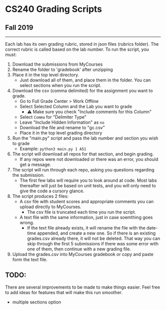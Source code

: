# CS240 Grading Scripts
## Fall 2019

***

Each lab has its own grading rubric, stored in json files (rubrics folder). The correct rubric is called based on the lab number. To run the script, you must:
1. Download the submissions from MyCourses
2. Rename the folder to 'gradebook' after unzipping
3. Place it in the top level directory.
    * Just download all of them, and place them in the folder. You can select sections when you run the script.
4. Download the csv (comma delimited) for the assignment you want to grade.
    * Go to Full Grade Center > Work Offline
    * Select Selected Column and the Lab you want to grade
        * :warning: Make sure you check "Include comments for this Column"
    * Select `Comma` for "Delimiter Type"
    * Leave "Include Hidden Information" as `no`
    * Download the file and rename to "gc.csv"
    * Place it in the top level grading directory
5. Run the "main.py" script and pass the lab number and section you wish to grade
    * Example: `python3 main.py 1 A51`
6. The script will download all repos for that section, and begin grading.
    * If any repos were not downloaded or there was an error, you should get a message.
7. The script will run through each repo, asking you questions regarding the submission.
    * The first few labs will require you to look around at code. Most labs thereafter will just be based on unit tests, and you will only need to give the code a cursory glance.
8. The script produces 2 files:
    * A csv file with student scores and appropriate comments you can upload directly to MyCourses.
        * The csv file is truncated each time you run the script.
    * A text file with the same information, just in case soemthing goes wrong.
        * If the text file already exists, it will rename the file with the date-time appended, and create a new one. So if there is an existing grades.csv already there, it will not be deleted. That way you can skip through the first 5 submissions if there was some error with one of them, then continue with a new grading file.
9. Upload the grades.csv into MyCourses gradebook or copy and paste form the text file.

## TODO:
There are several improvements to be made to make things easier. Feel free to add ideas for features that will make this run smoother.
* multiple sections option
